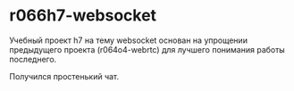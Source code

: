 # r066h7-websocket
Учебный проект h7 на тему websocket основан на упрощении предыдущего проекта (r064o4-webrtc) для лучшего понимания работы последнего.

Получился простенький чат. 